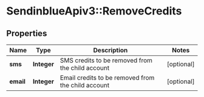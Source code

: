 # SendinblueApiv3::RemoveCredits

## Properties
Name | Type | Description | Notes
------------ | ------------- | ------------- | -------------
**sms** | **Integer** | SMS credits to be removed from the child account | [optional] 
**email** | **Integer** | Email credits to be removed from the child account | [optional] 


